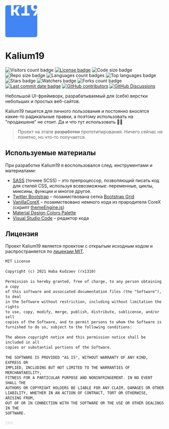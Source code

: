 <img src="k19_logo.png" width="20%">

# Kalium19
![Visitors count badge](https://visitor-badge.laobi.icu/badge?page_id=rx1310.kalium19)
[![License badge](https://img.shields.io/github/license/rx1310/kalium19)](https://github.com/rx1310/kalium19/blob/master/LICENSE)
![Code size badge](https://img.shields.io/github/languages/code-size/rx1310/kalium19)
![Repo size badge](https://img.shields.io/github/repo-size/rx1310/kalium19)
![Languages count badges](https://img.shields.io/github/languages/count/rx1310/kalium19)
![Top languages badge](https://img.shields.io/github/languages/top/rx1310/kalium19)
![Stars badge](https://img.shields.io/github/stars/rx1310/kalium19)
![Watchers badge](https://img.shields.io/github/watchers/rx1310/kalium19)
![Forks count badge](https://img.shields.io/github/forks/rx1310/kalium19)
[![Last commit date badge](https://img.shields.io/github/last-commit/rx1310/kalium19)](https://github.com/rx1310/a2iga/commits/master)
[![GitHub contributors](https://img.shields.io/github/contributors/rx1310/kalium19.svg)](https://github.com/rx1310/kalium19/graphs/contributors/)
[![GitHub Discussions](https://img.shields.io/github/discussions/rx1310/kalium19)](https://github.com/rx1310/kalium19/discussions)

Небольшой UI-фреймворк, разрабатываемый для (себя) верстки небольших и простых веб-сайтов.

Kalium19 пишется для личного пользования и постоянно вносятся какие-то радикальные правки, а поэтому использовать на "продакшене" не стоит. Да и что тут использовать 🤷‍♂️

> Проект на этапе ~~разработки~~ прототипирования. Ничего сейчас не понятно, но что-то получается.

## Используемые материалы
При разработке Kalium19 я воспользовался след. инструментами и материалами:
- [SASS](https://sass-scss.ru/) (точнее SCSS) &ndash; это препроцессор, позволяющий писать код для стилей CSS, используя всевозможные: переменные, циклы, миксины, функции и многое другое.
- [Twitter Bootstrap](https://git.io/uBJdZg) &ndash; позаимствована сетка [Bootstrap Grid](https://git.io/JG2D7)
- [VanillaCoreX](https://git.io/JG2DX) &ndash; позаимствовано немного кода из прародителя CoreX (скрипт [themeEngine.js](https://git.io/JG2Dr))
- [Material Design Colors Palette](https://git.io/JG2yv)
- [Visual Studio Code](https://code.visualstudio.com/) &ndash; редактор кода

## Лицензия
Проект Kalium19 является проектом с открытым исходным кодом и распространяется по [лицензии MIT](LICENSE).
```
MIT License

Copyright (c) 2021 Haba Kudzaev (rx1310)

Permission is hereby granted, free of charge, to any person obtaining a copy
of this software and associated documentation files (the "Software"), to deal
in the Software without restriction, including without limitation the rights
to use, copy, modify, merge, publish, distribute, sublicense, and/or sell
copies of the Software, and to permit persons to whom the Software is
furnished to do so, subject to the following conditions:

The above copyright notice and this permission notice shall be included in all
copies or substantial portions of the Software.

THE SOFTWARE IS PROVIDED "AS IS", WITHOUT WARRANTY OF ANY KIND, EXPRESS OR
IMPLIED, INCLUDING BUT NOT LIMITED TO THE WARRANTIES OF MERCHANTABILITY,
FITNESS FOR A PARTICULAR PURPOSE AND NONINFRINGEMENT. IN NO EVENT SHALL THE
AUTHORS OR COPYRIGHT HOLDERS BE LIABLE FOR ANY CLAIM, DAMAGES OR OTHER
LIABILITY, WHETHER IN AN ACTION OF CONTRACT, TORT OR OTHERWISE, ARISING FROM,
OUT OF OR IN CONNECTION WITH THE SOFTWARE OR THE USE OR OTHER DEALINGS IN THE
SOFTWARE.
```
<small style="opacity: 0.2">1310.</small>